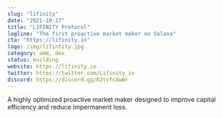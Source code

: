 ```yaml
---
slug: "lifinity"
date: "2021-10-27"
title: "LIFINITY Protocol"
logline: "The first proactive market maker on Solana"
cta: "https://lifinity.io"
logo: /img/lifintity.jpg
category: amm, dex
status: building
website: https://lifinity.io
twitter: https://twitter.com/Lifinity_io
discord: https://discord.gg/K2tvfcXwWr
---
```


A highly optimized proactive market maker designed to improve capital efficiency and reduce impermanent loss.
